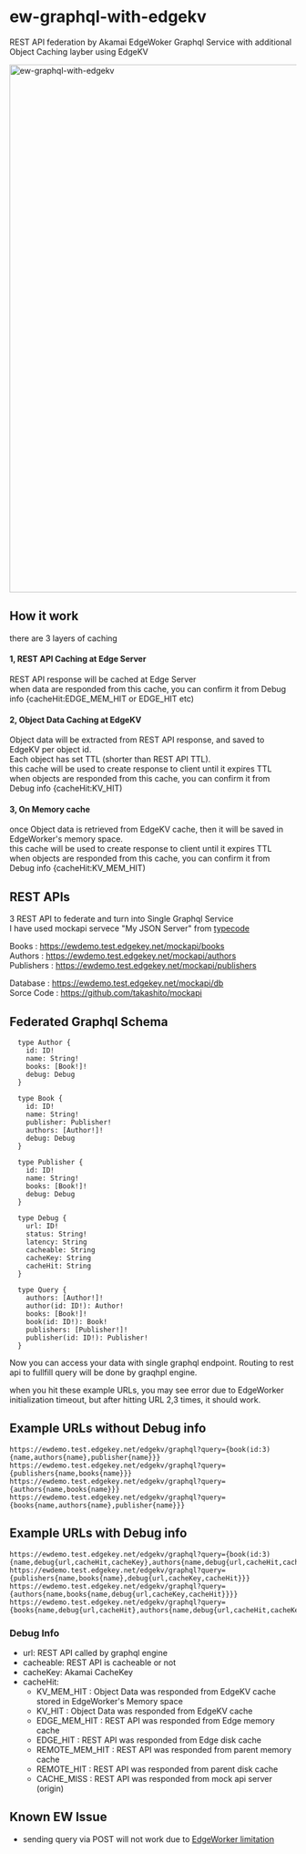 # ew-graphql-with-edgekv
REST API federation by Akamai EdgeWoker Graphql Service with additional Object Caching layber using EdgeKV

<img width="926" alt="ew-graphql-with-edgekv" src="https://user-images.githubusercontent.com/2292155/123541138-da670300-d77d-11eb-892d-aa45f2bb4692.png">

## How it work

there are 3 layers of caching

#### 1, REST API Caching at Edge Server
 REST API response will be cached at Edge Server<br>
 when data are responded from this cache, you can confirm it from Debug info {cacheHit:EDGE_MEM_HIT or EDGE_HIT etc)

#### 2, Object Data Caching at EdgeKV
 Object data will be extracted from REST API response, and saved to EdgeKV per object id. <br>
 Each object has set TTL (shorter than REST API TTL).<br>
 this cache will be used to create response to client until it expires TTL<br>
 when objects are responded from this cache, you can confirm it from Debug info {cacheHit:KV_HIT)

#### 3, On Memory cache
 once Object data is retrieved from EdgeKV cache, then it will be saved in EdgeWorker's memory space.<br>
 this cache will be used to create response to client until it expires TTL<br>
 when objects are responded from this cache, you can confirm it from Debug info {cacheHit:KV_MEM_HIT)



## REST APIs
3 REST API to federate and turn into Single Graphql Service <br>
I have used mockapi servece "My JSON Server" from [typecode](https://my-json-server.typicode.com/)

Books : https://ewdemo.test.edgekey.net/mockapi/books <br>
Authors : https://ewdemo.test.edgekey.net/mockapi/authors <br>
Publishers : https://ewdemo.test.edgekey.net/mockapi/publishers <br>

Database : https://ewdemo.test.edgekey.net/mockapi/db <br>
Sorce Code : https://github.com/takashito/mockapi <br>


## Federated Graphql Schema
```
  type Author {
    id: ID!
    name: String!
    books: [Book!]!
    debug: Debug
  }
  
  type Book {
    id: ID!
    name: String!
    publisher: Publisher!
    authors: [Author!]!
    debug: Debug
  }
  
  type Publisher {
    id: ID!
    name: String!
    books: [Book!]!
    debug: Debug
  }

  type Debug {
    url: ID!
    status: String!
    latency: String
    cacheable: String
    cacheKey: String
    cacheHit: String
  }

  type Query {
    authors: [Author!]!
    author(id: ID!): Author!
    books: [Book!]!
    book(id: ID!): Book!
    publishers: [Publisher!]!
    publisher(id: ID!): Publisher!
  }
```

Now you can access your data with single graphql endpoint.
Routing to rest api to fullfill query will be done by graqhpl engine.
<br>

when you hit these example URLs, you may see error due to EdgeWorker initialization timeout, but after hitting URL 2,3 times, it should work. <br>

## Example URLs without Debug info
```
https://ewdemo.test.edgekey.net/edgekv/graphql?query={book(id:3){name,authors{name},publisher{name}}}
https://ewdemo.test.edgekey.net/edgekv/graphql?query={publishers{name,books{name}}}
https://ewdemo.test.edgekey.net/edgekv/graphql?query={authors{name,books{name}}}
https://ewdemo.test.edgekey.net/edgekv/graphql?query={books{name,authors{name},publisher{name}}}
```

## Example URLs with Debug info
```
https://ewdemo.test.edgekey.net/edgekv/graphql?query={book(id:3){name,debug{url,cacheHit,cacheKey},authors{name,debug{url,cacheHit,cacheKey}},publisher{name,debug{url,cacheHit,cacheKey}}}}
https://ewdemo.test.edgekey.net/edgekv/graphql?query={publishers{name,books{name},debug{url,cacheKey,cacheHit}}}
https://ewdemo.test.edgekey.net/edgekv/graphql?query={authors{name,books{name,debug{url,cacheKey,cacheHit}}}}
https://ewdemo.test.edgekey.net/edgekv/graphql?query={books{name,debug{url,cacheHit},authors{name,debug{url,cacheHit,cacheKey}},publisher{name,debug{url,cacheHit}}}}
```

### Debug Info
+ url: REST API called by graphql engine
+ cacheable: REST API is cacheable or not
+ cacheKey: Akamai CacheKey
+ cacheHit: 
  - KV_MEM_HIT : Object Data was responded from EdgeKV cache stored in EdgeWorker's Memory space
  - KV_HIT : Object Data was responded from EdgeKV cache
  - EDGE_MEM_HIT : REST API was responded from Edge memory cache
  - EDGE_HIT : REST API was responded from Edge disk cache
  - REMOTE_MEM_HIT : REST API was responded from parent memory cache
  - REMOTE_HIT : REST API was responded from parent disk cache
  - CACHE_MISS : REST API was responded from mock api server (origin)

## Known EW Issue

- sending query via POST will not work due to [EdgeWorker limitation](https://learn.akamai.com/en-us/webhelp/edgeworkers/edgeworkers-user-guide/GUID-F709406E-2D67-4996-B619-91E90F04EDF2.html)

